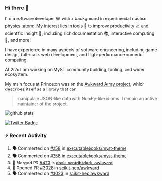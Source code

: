 ### Hi there 👋 

I'm a software developer 💻 with a background in experimental nuclear physics :atom:. My interest lies in tools :wrench: to improve productivity :chart_with_upwards_trend: and scientific insight :telescope:, including rich documentation 📚, interactive computing 🧮, and more! 

I have experience in many aspects of software engineering, including game design, full-stack web development, and high-performance numeric computing. 

At 2i2c I am working on MyST community building, tooling, and wider ecosystem. 

My main focus at Princeton was on the [Awkward Array project](awkward-array.org/), which describes itself as a library that can 
> manipulate JSON-like data with NumPy-like idioms. I remain an active maintainer of the project. 

![github stats](https://github-readme-stats.vercel.app/api?username=agoose77&show_icons=true&hide_rank=true&hide_title=true&bg_color=30,e76445,904e95&text_color=efe3ec&icon_color=efe3ec)
<!--
**agoose77/agoose77** is a ✨ _special_ ✨ repository because its `README.md` (this file) appears on your GitHub profile.

Here are some ideas to get you started:

- 🔭 I’m currently working on ...
- 🌱 I’m currently learning ...
- 👯 I’m looking to collaborate on ...
- 🤔 I’m looking for help with ...
- 💬 Ask me about ...
- 📫 How to reach me: ...
- 😄 Pronouns: ...
- ⚡ Fun fact: ...
-->

[![Twitter Badge](https://img.shields.io/twitter/follow/agoose77?style=flat-square&logo=Twitter&logoColor=white&color=cornflowerblue)](https://twitter.com/agoose77)

### :zap: Recent Activity

<!--START_SECTION:activity-->
1. 🗣 Commented on [#258](https://github.com/executablebooks/myst-theme/issues/258#issuecomment-1952355969) in [executablebooks/myst-theme](https://github.com/executablebooks/myst-theme)
2. 🗣 Commented on [#258](https://github.com/executablebooks/myst-theme/issues/258#issuecomment-1952233225) in [executablebooks/myst-theme](https://github.com/executablebooks/myst-theme)
3. 🎉 Merged PR [#473](https://github.com/dask-contrib/dask-awkward/pull/473) in [dask-contrib/dask-awkward](https://github.com/dask-contrib/dask-awkward)
4. 💪 Opened PR [#3028](https://github.com/scikit-hep/awkward/pull/3028) in [scikit-hep/awkward](https://github.com/scikit-hep/awkward)
5. 🗣 Commented on [#3023](https://github.com/scikit-hep/awkward/issues/3023#issuecomment-1952187178) in [scikit-hep/awkward](https://github.com/scikit-hep/awkward)
<!--END_SECTION:activity-->

